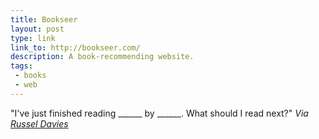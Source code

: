 ```yaml
---
title: Bookseer
layout: post
type: link
link_to: http://bookseer.com/
description: A book-recommending website.
tags:
 - books
 - web
---
```

"I've just finished reading ______ by ______. What should I read next?" _Via [Russel Davies](http://russelldavies.typepad.com/planning/2009/06/he-sees-hes-a-seer.html)_